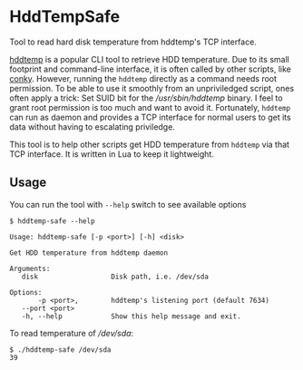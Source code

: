 # HddTempSafe

Tool to read hard disk temperature from hddtemp's TCP interface.

[hddtemp](https://github.com/guzu/hddtemp) is a popular CLI tool to retrieve HDD temperature. Due to its small footprint and command-line interface, it is often called by other scripts, like [conky](https://github.com/brndnmtthws/conky). However, running the `hddtemp` directly as a command needs root permission. To be able to use it smoothly from an unpriviledged script, ones often apply a trick: Set SUID bit for the _/usr/sbin/hddtemp_ binary. I feel to grant root permission is too much and want to avoid it. Fortunately, `hddtemp` can run as daemon and provides a TCP interface for normal users to get its data without having to escalating priviledge.

This tool is to help other scripts get HDD temperature from `hddtemp` via that TCP interface. It is written in Lua to keep it lightweight.


## Usage

You can run the tool with `--help` switch to see available options

```
$ hddtemp-safe --help

Usage: hddtemp-safe [-p <port>] [-h] <disk>

Get HDD temperature from hddtemp daemon

Arguments:
   disk                  Disk path, i.e. /dev/sda

Options:
       -p <port>,        hddtemp's listening port (default 7634)
   --port <port>
   -h, --help            Show this help message and exit.

```

To read temperature of */dev/sda*:

```
$ ./hddtemp-safe /dev/sda
39
```
